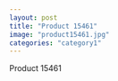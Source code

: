 ```yaml
---
layout: post
title: "Product 15461"
image: "product15461.jpg"
categories: "category1"
---
```

Product 15461
